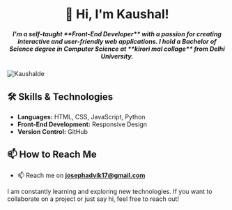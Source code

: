 <h1 align="center"> 👋 Hi, I'm Kaushal!</h1>

<h5 align="center">I'm a self-taught **Front-End Developer** with a passion for creating interactive and user-friendly web applications. I hold a Bachelor of Science degree in Computer Science at **kirori mal collage** from Delhi University.</h5>

<p align="left"> <img src="https://komarev.com/ghpvc/?username=Kaushalde&label=Profile%20views&color=0e75b6&style=flat" alt="Kaushalde" /> </p>


 ## 🛠 Skills & Technologies
- **Languages:** HTML, CSS, JavaScript, Python
- **Front-End Development:** Responsive Design
- **Version Control:**  GitHub


## 📫 How to Reach Me
- 📫 Reach me on **josephadvik17@gmail.com**



I am constantly learning and exploring new technologies. If you want to collaborate on a project or just say hi, feel free to reach out!
